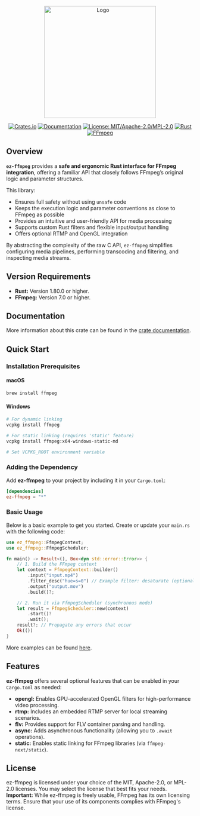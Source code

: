 <p align="center">
  <img src="https://raw.githubusercontent.com/YeautyYE/ez-ffmpeg/main/logo.jpg" alt="Logo" width="300">
</p>

<div align="center">

[![Crates.io](https://img.shields.io/crates/v/ez-ffmpeg.svg)](https://crates.io/crates/ez-ffmpeg)
[![Documentation](https://img.shields.io/badge/docs.rs-ez--ffmpeg-blue)](https://docs.rs/ez-ffmpeg)
[![License: MIT/Apache-2.0/MPL-2.0](https://img.shields.io/badge/License-MIT%2FApache--2.0%2FMPL--2.0-brightgreen.svg)](https://github.com/YeautyYE/ez-ffmpeg/blob/main/LICENSE-APACHE)
[![Rust](https://img.shields.io/badge/Rust-%3E=1.80.0-orange)](https://www.rust-lang.org/)
[![FFmpeg](https://img.shields.io/badge/FFmpeg-%3E=7.0-blue)](https://ffmpeg.org)

</div>


## Overview

**`ez-ffmpeg`** provides a **safe and ergonomic Rust interface for FFmpeg integration**, offering a familiar API that closely follows FFmpeg’s original logic and parameter structures.

This library:
- Ensures full safety without using `unsafe` code
- Keeps the execution logic and parameter conventions as close to FFmpeg as possible
- Provides an intuitive and user-friendly API for media processing
- Supports custom Rust filters and flexible input/output handling
- Offers optional RTMP and OpenGL integration

By abstracting the complexity of the raw C API, `ez-ffmpeg` simplifies configuring media pipelines, performing transcoding and filtering, and inspecting media streams.

## Version Requirements

- **Rust:** Version 1.80.0 or higher.
- **FFmpeg:** Version 7.0 or higher. 

## Documentation

More information about this crate can be found in the [crate documentation](https://docs.rs/ez-ffmpeg).

## Quick Start

### Installation Prerequisites

#### macOS
```bash
brew install ffmpeg
```

#### Windows
```bash
# For dynamic linking
vcpkg install ffmpeg

# For static linking (requires 'static' feature)
vcpkg install ffmpeg:x64-windows-static-md

# Set VCPKG_ROOT environment variable
```

### Adding the Dependency

Add **ez-ffmpeg** to your project by including it in your `Cargo.toml`:

```toml
[dependencies]
ez-ffmpeg = "*"
```

### Basic Usage

Below is a basic example to get you started. Create or update your `main.rs` with the following code:

```rust
use ez_ffmpeg::FfmpegContext;
use ez_ffmpeg::FfmpegScheduler;

fn main() -> Result<(), Box<dyn std::error::Error>> {
    // 1. Build the FFmpeg context
    let context = FfmpegContext::builder()
        .input("input.mp4")
        .filter_desc("hue=s=0") // Example filter: desaturate (optional)
        .output("output.mov")
        .build()?;

    // 2. Run it via FfmpegScheduler (synchronous mode)
    let result = FfmpegScheduler::new(context)
        .start()?
        .wait();
    result?; // Propagate any errors that occur
    Ok(())
}
```
More examples can be found [here][examples].

[examples]: https://github.com/YeautyYE/ez-ffmpeg/tree/master/examples

## Features

**ez-ffmpeg** offers several optional features that can be enabled in your `Cargo.toml` as needed:

- **opengl:** Enables GPU-accelerated OpenGL filters for high-performance video processing.
- **rtmp:** Includes an embedded RTMP server for local streaming scenarios.
- **flv:** Provides support for FLV container parsing and handling.
- **async:** Adds asynchronous functionality (allowing you to `.await` operations).
- **static:** Enables static linking for FFmpeg libraries (via `ffmpeg-next/static`).

## License

ez-ffmpeg is licensed under your choice of the MIT, Apache-2.0, or MPL-2.0 licenses. You may select the license that best fits your needs.
**Important:** While ez-ffmpeg is freely usable, FFmpeg has its own licensing terms. Ensure that your use of its components complies with FFmpeg's license.